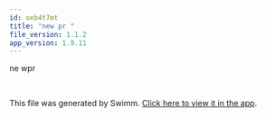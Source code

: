 ```yaml
---
id: oxb4t7mt
title: "new pr "
file_version: 1.1.2
app_version: 1.9.11
---
```


ne wpr

<br/>

This file was generated by Swimm. [Click here to view it in the app](http://localhost:5000/repos/Z2l0aHViJTNBJTNBTm9hUmVwbyUzQSUzQU5vYW96ZXI=/docs/oxb4t7mt).
